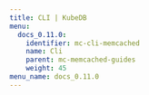 ```yaml
---
title: CLI | KubeDB
menu:
  docs_0.11.0:
    identifier: mc-cli-memcached
    name: Cli
    parent: mc-memcached-guides
    weight: 45
menu_name: docs_0.11.0
---
```

